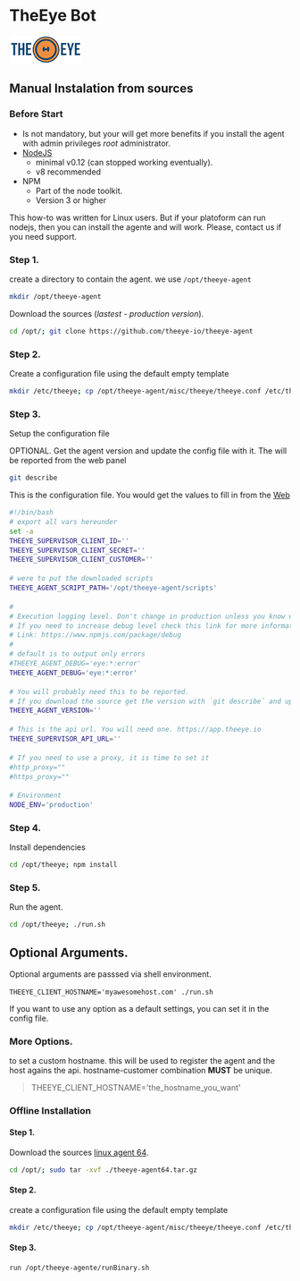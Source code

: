 # TheEye Bot

[![theeye.io](../../images/logo-theeye-theOeye-logo2.png)](https://theeye.io/en/index.html)

## Manual Instalation from sources

### Before Start

* Is not mandatory, but your will get more benefits if you install the agent with admin privileges *root* administrator.   
* [NodeJS](https://nodejs.org/en/)
    * minimal v0.12 (can stopped working eventually). 
    * v8 recommended    
* NPM 
    * Part of the node toolkit. 
    * Version 3 or higher    

This how-to was written for Linux users. But if your platoform can run nodejs, then you can install the agente and will work. Please, contact us if you need support.

### Step 1.

create a directory to contain the agent. we use `/opt/theeye-agent`

```bash
mkdir /opt/theeye-agent
```

Download the sources (*lastest - production version*).

```bash
cd /opt/; git clone https://github.com/theeye-io/theeye-agent
```

### Step 2.

Create a configuration file using the default empty template

```bash
mkdir /etc/theeye; cp /opt/theeye-agent/misc/theeye/theeye.conf /etc/theeye/theeye.conf
```

### Step 3.

Setup the configuration file

OPTIONAL. Get the agent version and update the config file with it. The will be reported from the web panel

```bash
git describe
```

This is the configuration file. You would get the values to fill in from the [Web](https://theeye.io/profile)

```bash
#!/bin/bash
# export all vars hereunder
set -a
THEEYE_SUPERVISOR_CLIENT_ID=''
THEEYE_SUPERVISOR_CLIENT_SECRET=''
THEEYE_SUPERVISOR_CLIENT_CUSTOMER=''

# were to put the downloaded scripts
THEEYE_AGENT_SCRIPT_PATH='/opt/theeye-agent/scripts'

#
# Execution logging level. Don't change in production unless you know what are doing.
# If you need to increase debug level check this link for more information
# Link: https://www.npmjs.com/package/debug
# 
# default is to output only errors
#THEEYE_AGENT_DEBUG='eye:*:error'
THEEYE_AGENT_DEBUG='eye:*:error'

# You will probably need this to be reported.
# If you download the source get the version with `git describe` and update
THEEYE_AGENT_VERSION=''

# This is the api url. You will need one. https://app.theeye.io
THEEYE_SUPERVISOR_API_URL=''

# If you need to use a proxy, it is time to set it
#http_proxy=""
#https_proxy=""

# Environment
NODE_ENV='production'
```

### Step 4.

Install dependencies

```bash
cd /opt/theeye; npm install
```

### Step 5.

Run the agent.

```bash
cd /opt/theeye; ./run.sh
```

## Optional Arguments.

Optional arguments are passsed via shell environment.

`THEEYE_CLIENT_HOSTNAME='myawesomehost.com' ./run.sh`

If you want to use any option as a default settings, you can set it in the config file.

### More Options.

to set a custom hostname. this will be used to register the agent and the host agains the api. hostname-customer combination **MUST** be unique.

> THEEYE\_CLIENT\_HOSTNAME='the\_hostname\_you\_want'

### Offline Installation

#### Step 1.

Download the sources [linux agent 64](https://s3.amazonaws.com/theeye.agent/linux/theeye-agent64.tar.gz).

```bash
cd /opt/; sudo tar -xvf ./theeye-agent64.tar.gz
```

#### Step 2.

create a configuration file using the default empty template

```bash
mkdir /etc/theeye; cp /opt/theeye-agent/misc/theeye/theeye.conf /etc/theeye/theeye.conf
```

#### Step 3.

```bash
run /opt/theeye-agente/runBinary.sh
```

